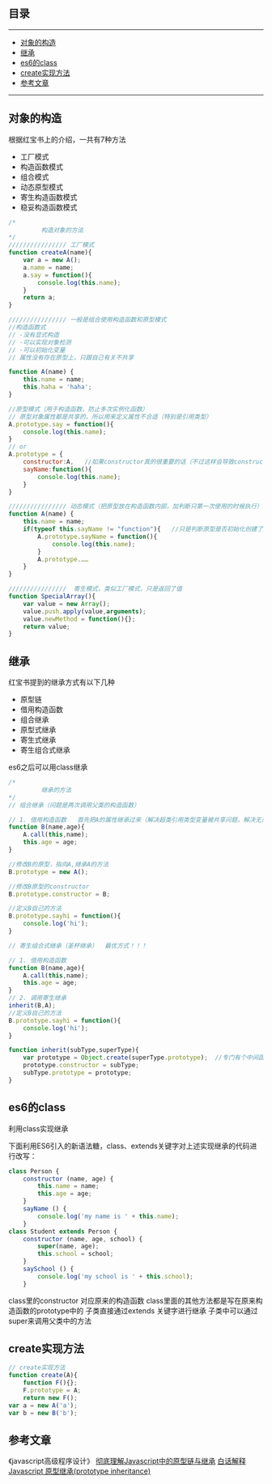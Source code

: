 ## 目录
---
- [对象的构造](#对象的构造)
- [继承](#继承)
- [es6的class](#es6的class)
- [create实现方法](#create实现方法)
- [参考文章](#参考文章)
---

## 对象的构造
根据红宝书上的介绍，一共有7种方法
- 工厂模式
- 构造函数模式
- 组合模式
- 动态原型模式
- 寄生构造函数模式
- 稳妥构造函数模式
```js
/*
         构造对象的方法
*/
//////////////// 工厂模式
function createA(name){
    var a = new A();
    a.name = name;
    a.say = function(){
        console.log(this.name);
    }
    return a;
}

//////////////// 一般是组合使用构造函数和原型模式
//构造函数式 
// -没有显式构造
// -可以实现对象检测
// -可以初始化变量
// 属性没有存在原型上，只跟自己有关不共享

function A(name) {
    this.name = name;
    this.haha = 'haha';
}

//原型模式（用于构造函数，防止多次实例化函数）
// 原型对象属性都是共享的，所以用来定义属性不合适（特别是引用类型）
A.prototype.say = function(){
    console.log(this.name);
}
// or
A.prototype = {
    constructor:A,   //如果constructor真的很重要的话（不过这样会导致constructor是enumerable）
    sayName:function(){
        console.log(this.name);
    }
}

//////////////// 动态模式（把原型放在构造函数内部，加判断只第一次使用的时候执行）
function A(name) {
    this.name = name;
    if(typeof this.sayName != "function"){   //只是判断原型是否初始化创建了这些方法
        A.prototype.sayName = function(){
            console.log(this.name);
        }
        A.prototype.……
    }
}

////////////////  寄生模式，类似工厂模式，只是返回了值
function SpecialArray(){
    var value = new Array();
    value.push.apply(value,arguments);
    value.newMethod = function(){};
    return value;
}

```
## 继承
红宝书提到的继承方式有以下几种
- 原型链
- 借用构造函数
- 组合继承
- 原型式继承
- 寄生式继承
- 寄生组合式继承

es6之后可以用class继承
```js
/*
         继承的方法
*/
// 组合继承（问题是两次调用父类的构造函数）

// 1. 借用构造函数   首先把A的属性继承过来（解决超类引用类型变量被共享问题，解决无法向超类传递参数问题）
function B(name,age){
    A.call(this,name);
    this.age = age;
}

//修改B的原型，指向A,继承A的方法
B.prototype = new A();

//修改B原型的constructor   
B.prototype.constructor = B;

//定义B自己的方法
B.prototype.sayhi = function(){
    console.log('hi');
}

// 寄生组合式继承（圣杯继承）  最优方式！！！

// 1. 借用构造函数 
function B(name,age){
    A.call(this,name);
    this.age = age;
}
// 2. 调用寄生继承
inherit(B,A);
//定义B自己的方法
B.prototype.sayhi = function(){
    console.log('hi');
}

function inherit(subType,superType){
    var prototype = Object.create(superType.prototype);  //专门有个中间函数来传递原型链（不损坏super原型，又能添加方法）
    prototype.constructor = subType;
    subType.prototype = prototype;
}
```
## es6的class

利用class实现继承

下面利用ES6引入的新语法糖，class、extends关键字对上述实现继承的代码进行改写：

```js
class Person {
    constructor (name, age) {
        this.name = name;
        this.age = age;
    }
    sayName () {
        console.log('my name is ' + this.name);
    }
class Student extends Person {
    constructor (name, age, school) {
        super(name, age);
        this.school = school;
    }
    saySchool () {
        console.log('my school is ' + this.school);
    }
```
class里的constructor 对应原来的构造函数
class里面的其他方法都是写在原来构造函数的prototype中的
子类直接通过extends 关键字进行继承
子类中可以通过super来调用父类中的方法
## create实现方法
```js
// create实现方法
function create(A){
    function F(){};
    F.prototype = A;
    return new F();
var a = new A('a');
var b = new B('b');
```
## 参考文章
《javascript高级程序设计》
[彻底理解Javascript中的原型链与继承](https://segmentfault.com/a/1190000007906832)
[白话解释 Javascript 原型继承(prototype inheritance)](https://segmentfault.com/a/1190000008226777)
